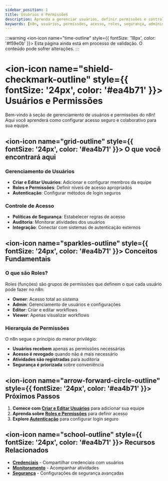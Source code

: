 ```yaml
---
sidebar_position: 1
title: Usuários e Permissões
description: Aprenda a gerenciar usuários, definir permissões e controlar acesso no n8n
keywords: [n8n, usuários, permissões, acesso, roles, segurança, administração]
---
```


:::warning
<ion-icon name="time-outline" style={{ fontSize: '18px', color: '#f59e0b' }}></ion-icon> Esta página ainda está em processo de validação. O conteúdo pode sofrer alterações.
:::

# <ion-icon name="shield-checkmark-outline" style={{ fontSize: '24px', color: '#ea4b71' }}></ion-icon> Usuários e Permissões

Bem-vindo à seção de gerenciamento de usuários e permissões do n8n! Aqui você aprenderá como configurar acesso seguro e colaborativo para sua equipe.

## <ion-icon name="grid-outline" style={{ fontSize: '24px', color: '#ea4b71' }}></ion-icon> O que você encontrará aqui

### Gerenciamento de Usuários

- **Criar e Editar Usuários**: Adicionar e configurar membros da equipe
- **Roles e Permissões**: Definir níveis de acesso apropriados
- **Autenticação**: Configurar métodos de login seguros

### Controle de Acesso

- **Políticas de Segurança**: Estabelecer regras de acesso
- **Auditoria**: Monitorar atividades dos usuários
- **Integração**: Conectar com sistemas de autenticação externos

## <ion-icon name="sparkles-outline" style={{ fontSize: '24px', color: '#ea4b71' }}></ion-icon> Conceitos Fundamentais

### O que são Roles?

Roles (funções) são grupos de permissões que definem o que cada usuário pode fazer no n8n:

- **Owner**: Acesso total ao sistema
- **Admin**: Gerenciamento de usuários e configurações
- **Editor**: Criar e editar workflows
- **Viewer**: Apenas visualizar workflows

### Hierarquia de Permissões

O n8n segue o princípio do menor privilégio:

- **Usuários recebem** apenas as permissões necessárias
- **Acesso é revogado** quando não é mais necessário
- **Atividades são registradas** para auditoria
- **Segurança é priorizada** sobre conveniência

## <ion-icon name="arrow-forward-circle-outline" style={{ fontSize: '24px', color: '#ea4b71' }}></ion-icon> Próximos Passos

1. **Comece com [Criar e Editar Usuários](./criar-editar-usuarios)** para adicionar sua equipe
2. **Aprenda sobre [Roles e Permissões](./roles-permissoes)** para definir acesso
3. **Explore [Autenticação](./autenticacao)** para configurar login seguro

## <ion-icon name="school-outline" style={{ fontSize: '24px', color: '#ea4b71' }}></ion-icon> Recursos Relacionados

- **[Credenciais](../credenciais/compartilhamento)** - Compartilhar credenciais com usuários
- **[Monitoramento](../monitoring/visualizar-execucoes)** - Acompanhar atividades
- **[Segurança](../../hosting-n8n/seguranca/autenticacao)** - Configurações de segurança avançadas
